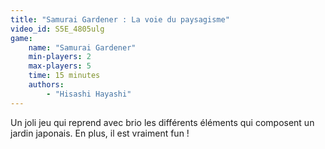 ```yaml
---
title: "Samurai Gardener : La voie du paysagisme"
video_id: S5E_4805ulg
game:
    name: "Samurai Gardener"
    min-players: 2
    max-players: 5
    time: 15 minutes
    authors:
        - "Hisashi Hayashi"
---
```


Un joli jeu qui reprend avec brio les différents éléments qui composent un jardin japonais. En plus, il est vraiment fun !
